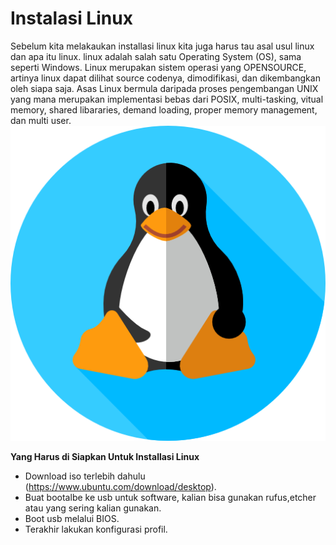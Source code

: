 # Instalasi Linux

Sebelum kita melakaukan installasi linux kita juga harus tau asal usul linux dan apa itu linux. linux adalah salah satu Operating System (OS), sama seperti Windows. Linux merupakan sistem operasi yang OPENSOURCE, artinya linux dapat dilihat source codenya, dimodifikasi, dan dikembangkan oleh siapa saja. Asas Linux bermula daripada proses pengembangan UNIX yang mana merupakan implementasi bebas dari POSIX, multi-tasking, vitual memory, shared libararies, demand loading, proper memory management, dan multi user.
![gambar](img/linux.png)

**Yang Harus di Siapkan Untuk Installasi Linux**
* Download iso terlebih dahulu (https://www.ubuntu.com/download/desktop).
* Buat bootalbe ke usb untuk software, kalian bisa gunakan rufus,etcher atau yang sering kalian gunakan.
* Boot usb melalui BIOS.
* Terakhir lakukan konfigurasi profil.

